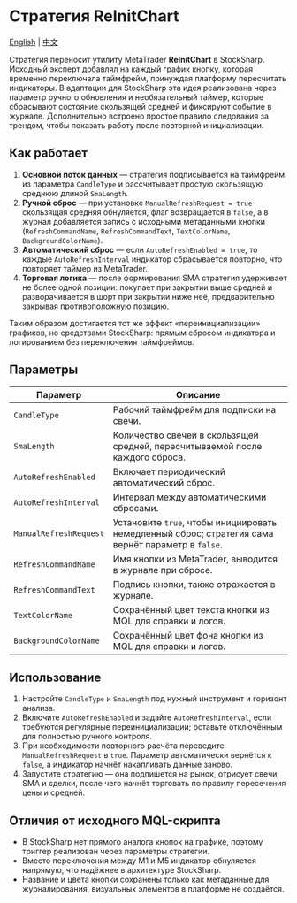 # Стратегия ReInitChart
[English](README.md) | [中文](README_cn.md)

Стратегия переносит утилиту MetaTrader **ReInitChart** в StockSharp. Исходный эксперт добавлял на каждый график кнопку, которая временно переключала таймфрейм, принуждая платформу пересчитать индикаторы. В адаптации для StockSharp эта идея реализована через параметр ручного обновления и необязательный таймер, которые сбрасывают состояние скользящей средней и фиксируют событие в журнале. Дополнительно встроено простое правило следования за трендом, чтобы показать работу после повторной инициализации.

## Как работает

1. **Основной поток данных** — стратегия подписывается на таймфрейм из параметра `CandleType` и рассчитывает простую скользящую среднюю длиной `SmaLength`.
2. **Ручной сброс** — при установке `ManualRefreshRequest = true` скользящая средняя обнуляется, флаг возвращается в `false`, а в журнал добавляется запись с исходными метаданными кнопки (`RefreshCommandName`, `RefreshCommandText`, `TextColorName`, `BackgroundColorName`).
3. **Автоматический сброс** — если `AutoRefreshEnabled = true`, то каждые `AutoRefreshInterval` индикатор сбрасывается повторно, что повторяет таймер из MetaTrader.
4. **Торговая логика** — после формирования SMA стратегия удерживает не более одной позиции: покупает при закрытии выше средней и разворачивается в шорт при закрытии ниже неё, предварительно закрывая противоположную позицию.

Таким образом достигается тот же эффект «переинициализации» графиков, но средствами StockSharp: прямым сбросом индикатора и логированием без переключения таймфреймов.

## Параметры

| Параметр | Описание |
| --- | --- |
| `CandleType` | Рабочий таймфрейм для подписки на свечи. |
| `SmaLength` | Количество свечей в скользящей средней, пересчитываемой после каждого сброса. |
| `AutoRefreshEnabled` | Включает периодический автоматический сброс. |
| `AutoRefreshInterval` | Интервал между автоматическими сбросами. |
| `ManualRefreshRequest` | Установите `true`, чтобы инициировать немедленный сброс; стратегия сама вернёт параметр в `false`. |
| `RefreshCommandName` | Имя кнопки из MetaTrader, выводится в журнале при сбросе. |
| `RefreshCommandText` | Подпись кнопки, также отражается в журнале. |
| `TextColorName` | Сохранённый цвет текста кнопки из MQL для справки и логов. |
| `BackgroundColorName` | Сохранённый цвет фона кнопки из MQL для справки и логов. |

## Использование

1. Настройте `CandleType` и `SmaLength` под нужный инструмент и горизонт анализа.
2. Включите `AutoRefreshEnabled` и задайте `AutoRefreshInterval`, если требуются регулярные переинициализации; оставьте отключённым для полностью ручного контроля.
3. При необходимости повторного расчёта переведите `ManualRefreshRequest` в `true`. Параметр автоматически вернётся к `false`, а индикатор начнёт накапливать данные заново.
4. Запустите стратегию — она подпишется на рынок, отрисует свечи, SMA и сделки, после чего начнёт торговать по правилу пересечения цены и средней.

## Отличия от исходного MQL-скрипта

- В StockSharp нет прямого аналога кнопок на графике, поэтому триггер реализован через параметры стратегии.
- Вместо переключения между M1 и M5 индикатор обнуляется напрямую, что надёжнее в архитектуре StockSharp.
- Название и цвета кнопки сохранены только как метаданные для журналирования, визуальных элементов в платформе не создаётся.
